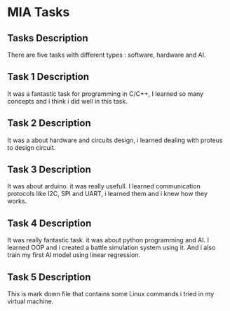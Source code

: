 # MIA  Tasks

## Tasks Description

There are five tasks with different types : software, hardware and AI.

## Task 1 Description

It was a fantastic task for programming in C/C++, I learned so many concepts and i think i did well in this task.

## Task 2 Description

It was a about hardware and circuits design, i learned dealing with proteus to design circuit.

## Task 3 Description

It was about arduino. it was really usefull. I learned  communication protocols like I2C, SPI and UART, i learned them and i knew how they works.

## Task 4 Description

It was really fantastic task. it was about python programming and AI. I learned OOP and i created a battle simulation system using it. And i also train my first AI model using linear regression.

## Task 5 Description

This is mark down file that contains some Linux commands i tried in my virtual machine.

